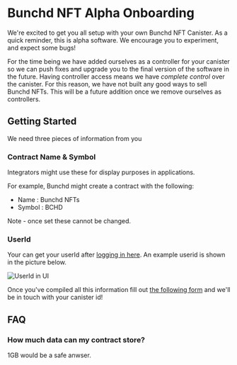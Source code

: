 # Bunchd NFT Alpha Onboarding

We're excited to get you all setup with your own Bunchd NFT Canister. As a quick reminder, this is alpha software. We encourage you to experiment, and expect some bugs!

For the time being we have added ourselves as a controller for your canister so we can push fixes and upgrade you to the final version of the software in the future. Having controller access means we have *complete control* over the canister. For this reason, we have not built any good ways to sell Bunchd NFTs. This will be a future addition once we remove ourselves as controllers. 

## Getting Started

We need three pieces of information from you

### Contract Name & Symbol

Integrators might use these for display purposes in applications.

For example, Bunchd might create a contract with the following:
- Name : Bunchd NFTs
- Symbol : BCHD

Note - once set these cannot be changed. 

### UserId

Your can get your userId after [logging in here](https://xe5ii-jiaaa-aaaaf-qaaya-cai.raw.ic0.app/nft/admin). An example userid is shown in the picture below.

![UserId in UI](https://xn6du-7aaaa-aaaaf-qaazq-cai.raw.ic0.app/image/6789C6548B52A0C86C9A5DF2BAFF1EDEBAA98CFE31703217C7A6949EA03FDDAF)

Once you've compiled all this information fill out [the following form](https://forms.gle/WuX7FwviMHVvw3RZ6) and we'll be in touch with your canister id!

## FAQ

### How much data can my contract store?

1GB would be a safe anwser. 
